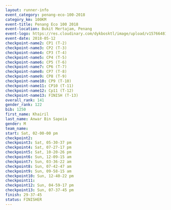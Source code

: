```yaml
--- 
layout: runner-info 
event_category: penang-eco-100-2018 
category_km: 100KM 
event-title: Penang Eco 100 2018 
event-location: Bukit Mertajam, Penang 
event-logo: https://res.cloudinary.com/dykbosktl/image/upload/v1576648106/Logo/Logo_lovxhg.jpg 
event-date: 2018-05-12 
checkpoint-name2: CP1 (T-2) 
checkpoint-name3: CP2 (T-3) 
checkpoint-name4: CP3 (T-4) 
checkpoint-name5: CP4 (T-5) 
checkpoint-name6: CP5 (T-6) 
checkpoint-name7: CP6 (T-7) 
checkpoint-name8: CP7 (T-8) 
checkpoint-name9: CP8 (T-9) 
checkpoint-name10: CP9 (T-10) 
checkpoint-name11: CP10 (T-11) 
checkpoint-name12: Cp11 (T-12) 
checkpoint-name13: FINISH (T-13) 
overall_rank: 141
gender_rank: 122
bib: 1250
first_name: Khairil
last_name: Anwar Bin Sapeia
gender: M
team_name: 
start: Sat, 02-00-00 pm
checkpoint2: 
checkpoint3: Sat, 05-30-37 pm
checkpoint4: Sat, 07-27-17 pm
checkpoint5: Sat, 10-20-26 pm
checkpoint6: Sun, 12-09-15 am
checkpoint7: Sun, 03-36-22 am
checkpoint8: Sun, 07-42-47 am
checkpoint9: Sun, 09-58-15 am
checkpoint10: Sun, 12-40-22 pm
checkpoint11: 
checkpoint12: Sun, 04-59-17 pm
checkpoint13: Sun, 07-37-45 pm
finish: 29-37-45
status: FINISHER
--- 
```

